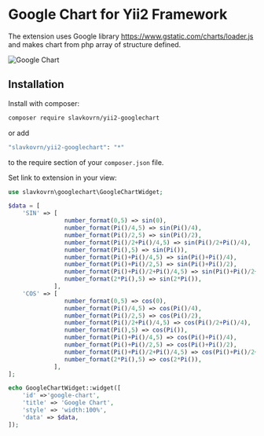 # Google Chart for Yii2 Framework

The extension uses Google library https://www.gstatic.com/charts/loader.js and makes chart from php array of structure defined.

![Google Chart](http://yii2.kadastrcard.ru/uploads/googlechart.jpg)

## Installation

Install with composer:

```bash
composer require slavkovrn/yii2-googlechart
```

or add

```bash
"slavkovrn/yii2-googlechart": "*"
```

to the require section of your `composer.json` file.

Set link to extension in your view:

```php
use slavkovrn\googlechart\GoogleChartWidget;

$data = [
    'SIN' => [
                number_format(0,5) => sin(0),
                number_format(Pi()/4,5) => sin(Pi()/4),
                number_format(Pi()/2,5) => sin(Pi()/2),
                number_format(Pi()/2+Pi()/4,5) => sin(Pi()/2+Pi()/4),
                number_format(Pi(),5) => sin(Pi()),
                number_format(Pi()+Pi()/4,5) => sin(Pi()+Pi()/4),
                number_format(Pi()+Pi()/2,5) => sin(Pi()+Pi()/2),
                number_format(Pi()+Pi()/2+Pi()/4,5) => sin(Pi()+Pi()/2+Pi()/4),
                number_format(2*Pi(),5) => sin(2*Pi()),
             ],
    'COS' => [
                number_format(0,5) => cos(0),
                number_format(Pi()/4,5) => cos(Pi()/4),
                number_format(Pi()/2,5) => cos(Pi()/2),
                number_format(Pi()/2+Pi()/4,5) => cos(Pi()/2+Pi()/4),
                number_format(Pi(),5) => cos(Pi()),
                number_format(Pi()+Pi()/4,5) => cos(Pi()+Pi()/4),
                number_format(Pi()+Pi()/2,5) => cos(Pi()+Pi()/2),
                number_format(Pi()+Pi()/2+Pi()/4,5) => cos(Pi()+Pi()/2+Pi()/4),
                number_format(2*Pi(),5) => cos(2*Pi()),
             ],
];

echo GoogleChartWidget::widget([
    'id' =>'google-chart',
    'title' => 'Google Chart',
    'style' => 'width:100%',
    'data' => $data,
]);
```

